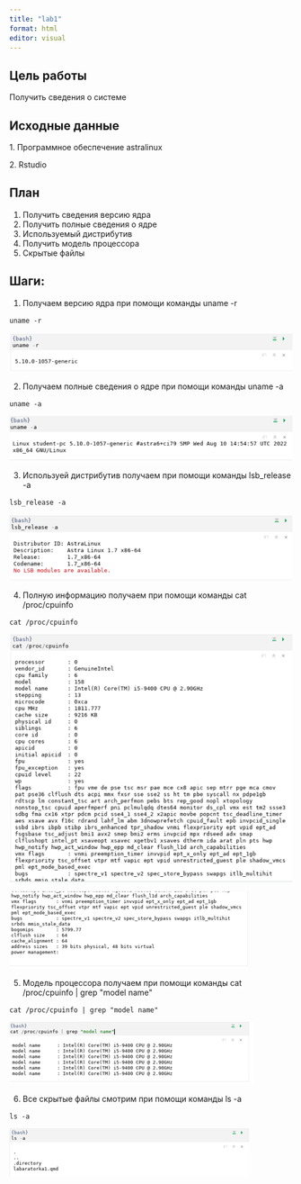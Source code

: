 ```yaml
---
title: "lab1"
format: html
editor: visual
---
```


## Цель работы

Получить сведения о системе

## Исходные данные

1\. Программное обеспечение astralinux

2\. Rstudio

## План

1.  Получить сведения версию ядра
2.  Получить полные сведения о ядре
3.  Используемый дистрибутив
4.  Получить модель процессора
5.  Скрытые файлы

## Шаги:

1.  Получаем версию ядра при помощи команды uname -r

```{bash}
uname -r
```

![alt text](https://github.com/AndrewKom/auth_5sem/blob/main/lab1(pictures)/Work1.png)

2.  Получаем полные сведения о ядре при помощи команды uname -a

```{bash}
uname -a
```

![alt text](https://github.com/AndrewKom/auth_5sem/blob/main/lab1(pictures)/work2.png)

3.  Используей дистрибутив получаем при помощи команды lsb_release -a

```{bash}
lsb_release -a
```

![alt text](https://github.com/AndrewKom/auth_5sem/blob/main/lab1(pictures)/work3.png)

4.  Полную информацию получаем при помощи команды cat /proc/cpuinfo

```{bash}
cat /proc/cpuinfo 
```

![alt text](https://github.com/AndrewKom/auth_5sem/blob/main/lab1(pictures)/work4.png)

![alt text](https://github.com/AndrewKom/auth_5sem/blob/main/lab1(pictures)/work4.1.png)

5.  Модель процессора получаем при помощи команды cat /proc/cpuinfo \| grep "model name"

```{bash}
cat /proc/cpuinfo | grep "model name"
```

![alt text](https://github.com/AndrewKom/auth_5sem/blob/main/lab1(pictures)/work5.png)

6.  Все скрытые файлы смотрим при помощи команды ls -a

```{bash}
ls -a
```

![alt text](https://github.com/AndrewKom/auth_5sem/blob/main/lab1(pictures)/work6.png)
